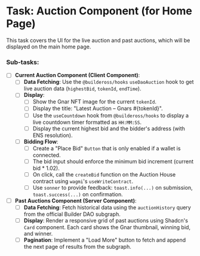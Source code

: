 # Task: Auction Component (for Home Page)

This task covers the UI for the live auction and past auctions, which will be displayed on the main home page.

### Sub-tasks:

- [ ] **Current Auction Component (Client Component)**:
    - [ ] **Data Fetching**: Use the `@buildeross/hooks` `useDaoAuction` hook to get live auction data (`highestBid`, `tokenId`, `endTime`).
    - [ ] **Display**:
        - [ ] Show the Gnar NFT image for the current `tokenId`.
        - [ ] Display the title: "Latest Auction – Gnars #{tokenId}".
        - [ ] Use the `useCountdown` hook from `@buildeross/hooks` to display a live countdown timer formatted as `HH:MM:SS`.
        - [ ] Display the current highest bid and the bidder's address (with ENS resolution).
    - [ ] **Bidding Flow**:
        - [ ] Create a "Place Bid" `Button` that is only enabled if a wallet is connected.
        - [ ] The bid input should enforce the minimum bid increment (current bid * 1.02).
        - [ ] On click, call the `createBid` function on the Auction House contract using `wagmi`'s `useWriteContract`.
        - [ ] Use `sonner` to provide feedback: `toast.info(...)` on submission, `toast.success(...)` on confirmation.
- [ ] **Past Auctions Component (Server Component)**:
    - [ ] **Data Fetching**: Fetch historical data using the `auctionHistory` query from the official Builder DAO subgraph.
    - [ ] **Display**: Render a responsive grid of past auctions using Shadcn's `Card` component. Each card shows the Gnar thumbnail, winning bid, and winner.
    - [ ] **Pagination**: Implement a "Load More" button to fetch and append the next page of results from the subgraph.